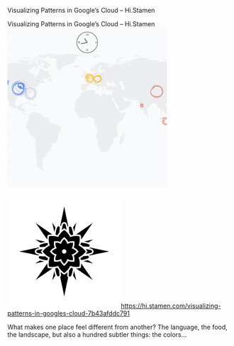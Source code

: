Visualizing Patterns in Google’s Cloud – Hi.Stamen

Visualizing Patterns in Google’s Cloud – Hi.Stamen
![](../_resources/482a50f9fbf1bef82df61943d74ea3e7.png)

![](../_resources/fea84042356ebcbc4ab3ce617157508e.png)https://hi.stamen.com/visualizing-patterns-in-googles-cloud-7b43afddc791

What makes one place feel different from another? The language, the food, the landscape, but also a hundred subtler things: the colors…